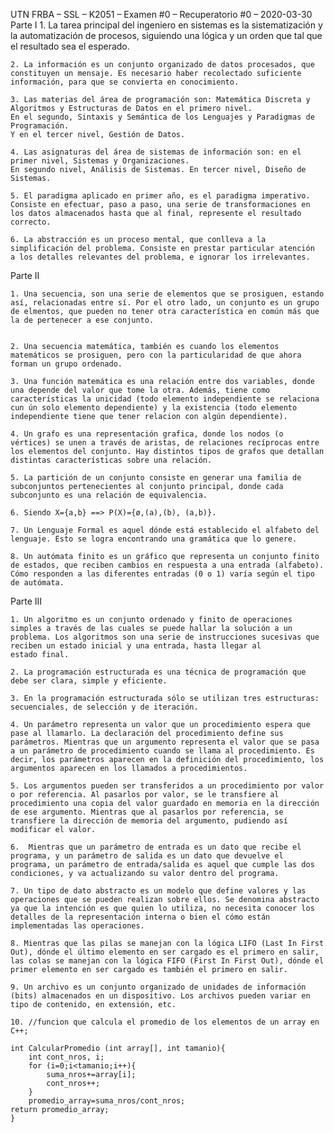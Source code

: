 UTN FRBA – SSL – K2051 – Examen #0 – Recuperatorio #0 – 2020-03-30
Parte I
    1. La tarea principal del ingeniero en sistemas es la sistematización y la automatización de procesos, siguiendo una lógica y un orden  que tal que el resultado sea el esperado. 

    2. La información es un conjunto organizado de datos procesados, que constituyen un mensaje. Es necesario haber recolectado suficiente información, para que se convierta en conocimiento.  

    3. Las materias del área de programación son: Matemática Discreta y Algoritmos y Estructuras de Datos en el primero nivel.
    En el segundo, Sintaxis y Semántica de los Lenguajes y Paradigmas de Programación. 
    Y en el tercer nivel, Gestión de Datos.

    4. Las asignaturas del área de sistemas de información son: en el primer nivel, Sistemas y Organizaciones.
    En segundo nivel, Análisis de Sistemas. En tercer nivel, Diseño de Sistemas. 

    5. El paradigma aplicado en primer año, es el paradigma imperativo. Consiste en efectuar, paso a paso, una serie de transformaciones en los datos almacenados hasta que al final, represente el resultado correcto.

    6. La abstracción es un proceso mental, que conlleva a la simplificación del problema. Consiste en prestar particular atención
    a los detalles relevantes del problema, e ignorar los irrelevantes.  

Parte II

    1. Una secuencia, son una serie de elementos que se prosiguen, estando así, relacionadas entre sí. Por el otro lado, un conjunto es un grupo de elmentos, que pueden no tener otra característica en común más que la de pertenecer a ese conjunto. 


    2. Una secuencia matemática, también es cuando los elementos matemáticos se prosiguen, pero con la particularidad de que ahora forman un grupo ordenado.  
    
    3. Una función matemática es una relación entre dos variables, donde una depende del valor que tome la otra. Además, tiene como características la unicidad (todo elemento independiente se relaciona cun ún solo elemento dependiente) y la existencia (todo elemento independiente tiene que tener relacion con algún dependiente).

    4. Un grafo es una representación grafica, donde los nodos (o vértices) se unen a través de aristas, de relaciones recíprocas entre los elementos del conjunto. Hay distintos tipos de grafos que detallan distintas características sobre una relación. 
    
    5. La partición de un conjunto consiste en generar una familia de subconjuntos pertenecientes al conjunto principal, donde cada subconjunto es una relación de equivalencia.

    6. Siendo X={a,b} ==> P(X)={ø,(a),(b), (a,b)}.
    
    7. Un Lenguaje Formal es aquel dónde está establecido el alfabeto del lenguaje. Esto se logra encontrando una gramática que lo genere. 

    8. Un autómata finito es un gráfico que representa un conjunto finito de estados, que reciben cambios en respuesta a una entrada (alfabeto). Cómo responden a las diferentes entradas (0 o 1) varía según el tipo de autómata. 

Parte III

    1. Un algoritmo es un conjunto ordenado y finito de operaciones simples a través de las cuales se puede hallar la solución a un problema. Los algoritmos son una serie de instrucciones sucesivas que reciben un estado inicial y una entrada, hasta llegar al 
    estado final. 

    2. La programación estructurada es una técnica de programación que debe ser clara, simple y eficiente. 
    
    3. En la programación estructurada sólo se utilizan tres estructuras: secuenciales, de selección y de iteración. 
    
    4. Un parámetro representa un valor que un procedimiento espera que pase al llamarlo. La declaración del procedimiento define sus parámetros. Mientras que un argumento representa el valor que se pasa a un parámetro de procedimiento cuando se llama al procedimiento. Es decir, los parámetros aparecen en la definición del procedimiento, los argumentos aparecen en los llamados a procedimientos.

    5. Los argumentos pueden ser transferidos a un procedimiento por valor o por referencia. Al pasarlos por valor, se le transfiere al procedimiento una copia del valor guardado en memoria en la dirección de ese argumento. Mientras que al pasarlos por referencia, se transfiere la dirección de memoria del argumento, pudiendo así modificar el valor. 
    
    6.  Mientras que un parámetro de entrada es un dato que recibe el programa, y un parámetro de salida es un dato que devuelve el programa, un parámetro de entrada/salida es aquel que cumple las dos condiciones, y va actualizando su valor dentro del programa.

    7. Un tipo de dato abstracto es un modelo que define valores y las operaciones que se pueden realizan sobre ellos. Se denomina abstracto ya que la intención es que quien lo utiliza, no necesita conocer los detalles de la representación interna o bien el cómo están implementadas las operaciones.

    8. Mientras que las pilas se manejan con la lógica LIFO (Last In First Out), dónde el último elemento en ser cargado es el primero en salir, las colas se manejan con la lógica FIFO (First In First Out), dónde el primer elemento en ser cargado es también el primero en salir. 

    9. Un archivo es un conjunto organizado de unidades de información (bits) almacenados en un dispositivo. Los archivos pueden variar en tipo de contenido, en extensión, etc. 

    10. //funcion que calcula el promedio de los elementos de un array en C++;
    
    int CalcularPromedio (int array[], int tamanio){
        int cont_nros, i;
        for (i=0;i<tamanio;i++){
            suma_nros+=array[i];
            cont_nros++;
        }
        promedio_array=suma_nros/cont_nros;
    return promedio_array;
    }




